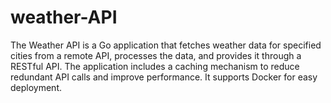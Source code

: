 # weather-API
 The Weather API is a Go application that fetches weather data for specified cities from a remote API, processes the data, and provides it through a RESTful API. The application includes a caching mechanism to reduce redundant API calls and improve performance. It supports Docker for easy deployment.
